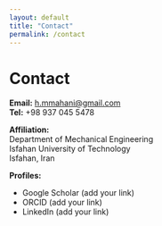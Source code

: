 ```yaml
---
layout: default
title: "Contact"
permalink: /contact
---
```


# Contact

**Email:** <a href="mailto:h.mmahani@gmail.com">h.mmahani@gmail.com</a>  
**Tel:** +98 937 045 5478

**Affiliation:**  
Department of Mechanical Engineering  
Isfahan University of Technology  
Isfahan, Iran

**Profiles:**  
- Google Scholar (add your link)  
- ORCID (add your link)  
- LinkedIn (add your link)
